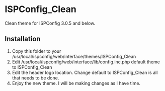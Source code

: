 ISPConfig_Clean
===============

Clean theme for ISPConfig 3.0.5 and below. 


Installation
------------

1. Copy this folder to your /usr/local/ispconfig/web/interface/themes/ISPConfig_Clean
2. Edit /usr/local/ispconfig/web/interface/lib/config.inc.php default theme to ISPConfig_Clean
3. Edit the header logo location. Change default to ISPConfig_Clean is all that needs to be done.
4. Enjoy the new theme. I will be making changes as I have time.
